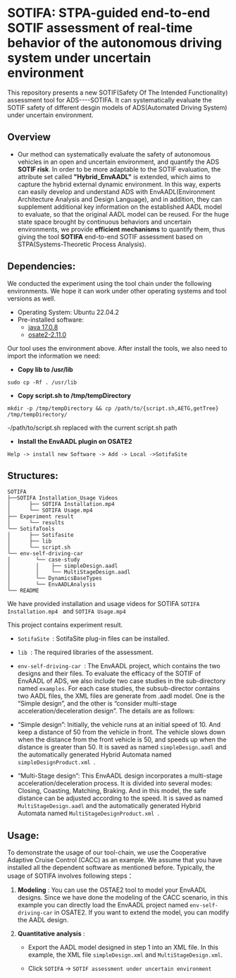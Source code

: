 # SOTIFA: STPA-guided end-to-end SOTIF assessment of real-time behavior of the autonomous driving system under uncertain environment

This repository presents a new SOTIF(Safety Of The Intended Functionality) assessment tool for ADS----SOTIFA. It can systematically evaluate the SOTIF safety of different desgin models of ADS(Automated Driving System) under uncertain environment.

## Overview

- Our method can systematically evaluate the safety of autonomous vehicles in an open and uncertain environment, and quantify the ADS **SOTIF risk**.
  In order to be more adaptable to the SOTIF evaluation, the attribute set called **"Hybrid_EnvAADL"** is extended, which aims to capture the hybrid external dynamic environment.
  In this way, experts can easily develop and understand ADS with EnvAADL(Environment Architecture Analysis and Design Language), and in addition, they can supplement additional key information on the established AADL model to evaluate, so that the original AADL model can be reused. For the huge state space brought by continuous behaviors and uncertain environments, we provide **efficient mechanisms** to quantify them, thus giving the tool **SOTIFA** end-to-end SOTIF assessment based on STPA(Systems-Theoretic Process Analysis).

## Dependencies:

We conducted the experiment using the tool chain under the following environments. We hope it can work under other operating systems and tool versions as well.

- Operating System: Ubuntu 22.04.2
- Pre-installed software:
  - [java 17.0.8](https://www.oracle.com/java/technologies/downloads/#java17)
  - [osate2-2.11.0](http://aadl.info/aadl/osate/stable/2.2.1/products/)

Our tool uses the environment above. After install the tools, we also need to import the information we need:

- **Copy lib to /usr/lib**

```
sudo cp -Rf . /usr/lib
```

- **Copy script.sh to /tmp/tempDirectory**

```
mkdir -p /tmp/tempDirectory && cp /path/to/{script.sh,AETG,getTree} /tmp/tempDirectory/
```

-/path/to/script.sh replaced with the current script.sh path

- **Install the EnvAADL plugin on OSATE2**

```
Help -> install new Software -> Add -> Local ->SotifaSite
```

## Structures:

```
SOTIFA
├──SOTIFA Installation_Usage Videos
│      ├── SOTIFA Installation.mp4
│      └── SOTIFA Usage.mp4
├── Experiment result
│      └── results
└── SotifaTools
│      ├── Sotifasite
│      ├── lib
│      └── script.sh
└── env-self-driving-car
│        └── case-study
│        │    ├── simpleDesign.aadl
│        │    └── MultiStageDesign.aadl
│        └── DynamicsBaseTypes
│        └── EnvAADLAnalysis
└── README
```
We have provided installation and usage videos for SOTIFA `SOTIFA Installation.mp4 ` and `SOTIFA Usage.mp4 `

This project contains experiment result.

- `SotifaSite `: SotifaSite plug-in files can be installed.
- `lib `: The required libraries of the assessment.
- `env-self-driving-car `: The EnvAADL project, which contains the two designs and their files.
  To evaluate the efficacy of the SOTIF of EnvAADL of ADS, we also include two case studies in the sub-directory named `examples`. For each case studies, the subsub-director contains two AADL files, the XML files are generate from .aadl model. One is the “Simple design”, and the other is “consider multi-stage acceleration/deceleration design”. The details are as follows:

- “Simple design”: Initially, the vehicle runs at an initial speed of 10. And keep a distance of 50 from the vehicle in front. The vehicle slows down when the distance from the front vehicle is 50, and speeds up when the distance is greater than 50. It is saved as named `simpleDesign.aadl` and the automatically generated Hybrid Automata named `simpleDesignProduct.xml `.

- “Multi-Stage design”: This EnvAADL design incorporates a multi-stage acceleration/deceleration process. It is divided into several modes: Closing, Coasting, Matching, Braking. And in this model, the safe distance can be adjusted according to the speed. It is saved as named `MultiStageDesign.aadl` and the automatically generated Hybrid Automata named `MultiStageDesignProduct.xml `.

## Usage:

To demonstrate the usage of our tool-chain, we use the Cooperative Adaptive Cruise Control (CACC) as an example. We assume that you have installed all the dependent software as mentioned before. Typically, the usage of SOTIFA involves following steps：

1. **Modeling** : You can use the OSTAE2 tool to model your EnvAADL designs. Since we have done the modeling of the CACC scenario, in this example you can directly load the EnvAADL project named `env-self-driving-car` in OSATE2. If you want to extend the model, you can modify the AADL design.

2. **Quantitative analysis** :
   - Export the AADL model designed in step 1 into an XML file. In this example, the XML file `simpleDesign.xml` and `MultiStageDesign.xml`.
     
   - Click `SOTIFA` -> `SOTIF assessment under uncertain environment`
